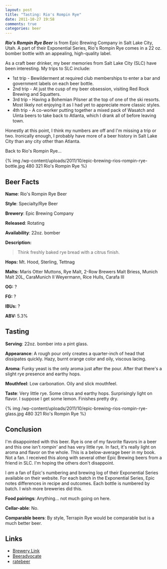 ```yaml
---
layout: post
title: "Tasting: Rio's Rompin Rye"
date: 2011-10-27 19:58
comments: true
categories: beer
---
```

*__Rio's Rompin Rye Beer__* is from Epic Brewing Company in Salt Lake City, Utah. A part of their Exponential Series, Rio's Rompin Rye comes in a 22 oz. bomber bottle with an appealing, high-quality label. 

As a craft beer drinker, my beer memories from Salt Lake City (SLC) have been interesting. My trips to SLC include:

* 1st trip - Bewilderment at required club memberships to enter a bar and government labels on each beer bottle.
* 2nd trip - At just the cusp of my beer obsession, visiting Red Rock Brewing and Squatters.
* 3rd trip - Having a Bohemian Pilsner at the top of one of the ski resorts. Most likely not enjoying it as I had yet to appreciate more classic styles.
* 4th trip - A co-worker putting together a mixed pack of Wasatch and Uinta beers to take back to Atlanta, which I drank all of before leaving town.

Honestly at this point, I think my numbers are off and I'm missing a trip or two. Ironically enough, I probably have more of a beer history in Salt Lake City than any city other than Atlanta.

Back to Rio's Rompin Rye...

{% img /wp-content/uploads/2011/10/epic-brewing-rios-rompin-rye-bottle.jpg 480 321 Rio's Rompin Rye %}

## Beer Facts

**Name**: Rio's Rompin Rye Beer

**Style**: Specialty/Rye Beer

**Brewery**: Epic Brewing Company

**Released**: Rotating

**Availability**: 22oz. bomber

**Description:**

>Think freshly baked rye bread with a citrus finish.

**Hops:** Mt. Hood, Sterling, Tettnag

**Malts:** Maris Otter Muttons, Rye Malt, 2-Row Brewers Malt Briess, Munich Malt 20L, CaraMunich II Weyermann, Rice Hulls, Carafa III

**OG:** ?

**FG:** ?

**IBUs:** ?

**ABV:** 5.3%

## Tasting

**Serving**: 22oz. bomber into a pint glass.

**Appearance**: A rough pour only creates a quarter-inch of head that dissipates quickly. Hazy, burnt orange color and oily, viscous lacing.

**Aroma**: Funky yeast is the only aroma just after the pour. After that there's a slight rye presence and earthy hops.

**Mouthfeel**: Low carbonation. Oily and slick mouthfeel.

**Taste**: Very little rye. Some citrus and earthy hops. Surprisingly light on flavor. I suppose I get some lemon. Finishes pretty dry.

{% img /wp-content/uploads/2011/10/epic-brewing-rios-rompin-rye-glass.jpg 480 321 Rio's Rompin Rye %}

## Conclusion
I'm disappointed with this beer. Rye is one of my favorite flavors in a beer and this one isn't _rompin'_ and has very little rye. In fact, it's really light on aroma and flavor on the whole. This is a below-average beer in my book. Not a fan. I received this along with several other Epic Brewing beers from a friend in SLC. I'm hoping the others don't disappoint.

I _am_ a fan of Epic's numbering and brewing log of their Exponential Series available on their website. For each batch in the Exponential Series, Epic notes differences in recipe and outcomes. Each bottle is numbered by batch. I wish more breweries did this.

**Food pairings**: Anything... not much going on here.

**Cellar-able**: No.

**Comparable beers**: By style, Terrapin Rye would be comparable but is a much better beer.

## Links

* [Brewery Link](http://www.epicbrewing.com/our-beers/item/214-rios-rompin-rye-ale-release-#7)
* [Beeradvocate](http://beeradvocate.com/beer/profile/22893/66377/)
* [ratebeer](http://www.ratebeer.com/beer/epic-rios-rompin-rye/140511/)
